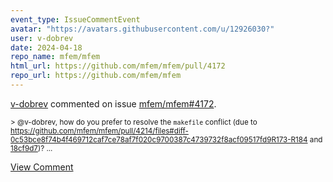 ```yaml
---
event_type: IssueCommentEvent
avatar: "https://avatars.githubusercontent.com/u/12926030?"
user: v-dobrev
date: 2024-04-18
repo_name: mfem/mfem
html_url: https://github.com/mfem/mfem/pull/4172
repo_url: https://github.com/mfem/mfem
---
```


<a href='https://github.com/v-dobrev' target='_blank'>v-dobrev</a> commented on issue <a href='https://github.com/mfem/mfem/pull/4172' target='_blank'>mfem/mfem#4172</a>.

<small>> @v-dobrev, how do you prefer to resolve the `makefile` conflict (due to https://github.com/mfem/mfem/pull/4214/files#diff-0c53bce8f74b4f469712caf7ce78af7f020c9700387c4739732f8acf09517fd9R173-R184 and [18cf9d7](https://github.com/mfem/mfem/commit/18cf9d7ea16981835b9036b3d72ebd91bd0d178c))?...</small>

<a href='https://github.com/mfem/mfem/pull/4172' target='_blank'>View Comment</a>